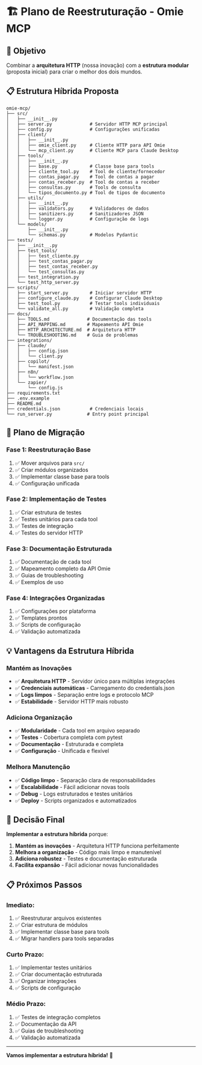 # 🏗️ Plano de Reestruturação - Omie MCP

## 🎯 **Objetivo**
Combinar a **arquitetura HTTP** (nossa inovação) com a **estrutura modular** (proposta inicial) para criar o melhor dos dois mundos.

## 📋 **Estrutura Híbrida Proposta**

```
omie-mcp/
├── src/
│   ├── __init__.py
│   ├── server.py              # Servidor HTTP MCP principal
│   ├── config.py              # Configurações unificadas
│   ├── client/
│   │   ├── __init__.py
│   │   ├── omie_client.py     # Cliente HTTP para API Omie
│   │   └── mcp_client.py      # Cliente MCP para Claude Desktop
│   ├── tools/
│   │   ├── __init__.py
│   │   ├── base.py            # Classe base para tools
│   │   ├── cliente_tool.py    # Tool de cliente/fornecedor
│   │   ├── contas_pagar.py    # Tool de contas a pagar
│   │   ├── contas_receber.py  # Tool de contas a receber
│   │   ├── consultas.py       # Tools de consulta
│   │   └── tipos_documento.py # Tool de tipos de documento
│   ├── utils/
│   │   ├── __init__.py
│   │   ├── validators.py      # Validadores de dados
│   │   ├── sanitizers.py      # Sanitizadores JSON
│   │   └── logger.py          # Configuração de logs
│   └── models/
│       ├── __init__.py
│       └── schemas.py         # Modelos Pydantic
├── tests/
│   ├── __init__.py
│   ├── test_tools/
│   │   ├── test_cliente.py
│   │   ├── test_contas_pagar.py
│   │   ├── test_contas_receber.py
│   │   └── test_consultas.py
│   ├── test_integration.py
│   └── test_http_server.py
├── scripts/
│   ├── start_server.py        # Iniciar servidor HTTP
│   ├── configure_claude.py    # Configurar Claude Desktop
│   ├── test_tool.py           # Testar tools individuais
│   └── validate_all.py        # Validação completa
├── docs/
│   ├── TOOLS.md              # Documentação das tools
│   ├── API_MAPPING.md        # Mapeamento API Omie
│   ├── HTTP_ARCHITECTURE.md  # Arquitetura HTTP
│   └── TROUBLESHOOTING.md    # Guia de problemas
├── integrations/
│   ├── claude/
│   │   ├── config.json
│   │   └── client.py
│   ├── copilot/
│   │   └── manifest.json
│   ├── n8n/
│   │   └── workflow.json
│   └── zapier/
│       └── config.js
├── requirements.txt
├── .env.example
├── README.md
├── credentials.json           # Credenciais locais
└── run_server.py             # Entry point principal
```

## 🔄 **Plano de Migração**

### **Fase 1: Reestruturação Base**
1. ✅ Mover arquivos para `src/`
2. ✅ Criar módulos organizados
3. ✅ Implementar classe base para tools
4. ✅ Configuração unificada

### **Fase 2: Implementação de Testes**
1. ✅ Criar estrutura de testes
2. ✅ Testes unitários para cada tool
3. ✅ Testes de integração
4. ✅ Testes do servidor HTTP

### **Fase 3: Documentação Estruturada**
1. ✅ Documentação de cada tool
2. ✅ Mapeamento completo da API Omie
3. ✅ Guias de troubleshooting
4. ✅ Exemplos de uso

### **Fase 4: Integrações Organizadas**
1. ✅ Configurações por plataforma
2. ✅ Templates prontos
3. ✅ Scripts de configuração
4. ✅ Validação automatizada

## 💡 **Vantagens da Estrutura Híbrida**

### **Mantém as Inovações**
- ✅ **Arquitetura HTTP** - Servidor único para múltiplas integrações
- ✅ **Credenciais automáticas** - Carregamento do credentials.json
- ✅ **Logs limpos** - Separação entre logs e protocolo MCP
- ✅ **Estabilidade** - Servidor HTTP mais robusto

### **Adiciona Organização**
- ✅ **Modularidade** - Cada tool em arquivo separado
- ✅ **Testes** - Cobertura completa com pytest
- ✅ **Documentação** - Estruturada e completa
- ✅ **Configuração** - Unificada e flexível

### **Melhora Manutenção**
- ✅ **Código limpo** - Separação clara de responsabilidades
- ✅ **Escalabilidade** - Fácil adicionar novas tools
- ✅ **Debug** - Logs estruturados e testes unitários
- ✅ **Deploy** - Scripts organizados e automatizados

## 🎯 **Decisão Final**

**Implementar a estrutura híbrida** porque:

1. **Mantém as inovações** - Arquitetura HTTP funciona perfeitamente
2. **Melhora a organização** - Código mais limpo e manutenível
3. **Adiciona robustez** - Testes e documentação estruturada
4. **Facilita expansão** - Fácil adicionar novas funcionalidades

## 📋 **Próximos Passos**

### **Imediato:**
1. ✅ Reestruturar arquivos existentes
2. ✅ Criar estrutura de módulos
3. ✅ Implementar classe base para tools
4. ✅ Migrar handlers para tools separadas

### **Curto Prazo:**
1. ✅ Implementar testes unitários
2. ✅ Criar documentação estruturada
3. ✅ Organizar integrações
4. ✅ Scripts de configuração

### **Médio Prazo:**
1. ✅ Testes de integração completos
2. ✅ Documentação da API
3. ✅ Guias de troubleshooting
4. ✅ Validação automatizada

---

**Vamos implementar a estrutura híbrida!** 🚀